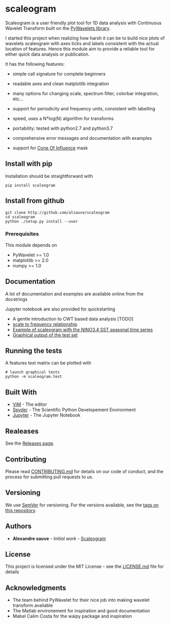 # scaleogram

Scaleogram is a user friendly plot tool for 1D data analysis with Continuous Wavelet Transform
built on the [PyWavelets library](https://github.com/PyWavelets/pywt).  

I started this project when realizing how harsh it can be to build nice plots
of wavelets scaleogram with axes ticks and labels consistent with the actual location of features.
Hence this module aim to provide a reliable tool for either quick data analysis or publication.

It has the following features:

* simple call signature for complete beginners

* readable axes and clean matplotlib integration

* many options for changing scale, spectrum filter, colorbar integration, etc...

* support for periodicity and frequency units, consistent with labelling

* speed, uses a N*log(N) algorithm for transforms

* portability: tested with python2.7 and python3.7

* comprehensive error messages and documentation with examples

* support for [Cone Of Influence]() mask


## Install with pip

Installation should be straightforward with

```
pip install scaleogram
```

## Install from github

```
git clone http://github.com/alsauve/scaleogram
cd scaleogram
python ./setup.py install --user
```

### Prerequisites

This module depends on

* PyWavelet >= 1.0
* matplotlib >= 2.0
* numpy >= 1.0

## Documentation

A lot of documentation and examples are available online from the docstrings

Jupyter notebook are also provided for quickstarting

* A gentle introduction to CWT based data analysis [TODO]
* [scale to frequency relationship](https://github.com/alsauve/scaleogram/blob/master/doc/scale-to-frequency.ipynb)
* [Example of scaleogram with the NINO3.4 SST seasonal time series](https://github.com/alsauve/scaleogram/blob/master/doc/El-Nino-Dataset.ipynb)
* [Graphical output of the test set](https://github.com/alsauve/scaleogram/blob/master/doc/tests.ipynb)


## Running the tests

A features test matrix can be plotted with

```
# launch graphical tests
python -m scaleogram.test
```

## Built With

* [ViM](https://www.vim.org/) - The editor
* [Spyder](https://www.spyder-ide.org/) - The Scientific Python Developement Environment
* [Jupyter](https://jupyter.org/) - The Jupyter Notebook


## Realeases

See the [Releases page](https://github.com/alsauve/scaleogram/releases).


## Contributing

Please read [CONTRIBUTING.md](https://gist.github.com/PurpleBooth/b24679402957c63ec426) for details on our code of conduct, and the process for submitting pull requests to us.

## Versioning

We use [SemVer](http://semver.org/) for versioning. For the versions available, see the [tags on this repository](https://github.com/alsauve/scaleogram/tags). 

## Authors

* **Alexandre sauve** - *Initial work* - [Scaleogram](https://github.com/alsauve/scaleogram)

## License

This project is licensed under the MIT License - see the [LICENSE.md](LICENSE.md) file for details

## Acknowledgments

* The team behind PyWavelet for their nice job into making wavelet transform available
* The Matlab environement for inspiration and good documentation
* Mabel Calim Costa for the waipy package and inspiration




